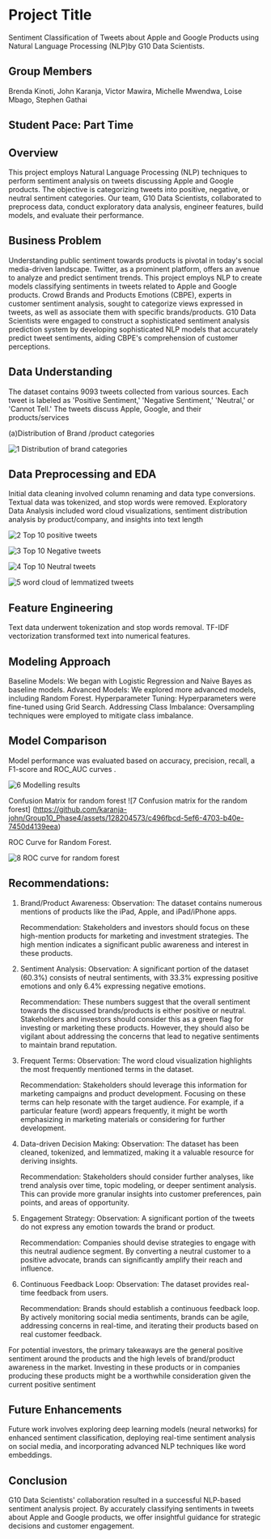 
# Project Title

Sentiment Classification of Tweets about Apple and Google Products using Natural Language Processing (NLP)by G10 Data Scientists.


## Group Members 

Brenda Kinoti, John Karanja, Victor Mawira, Michelle Mwendwa, Loise Mbago, Stephen Gathai
## Student Pace: Part Time 
## Overview 

This project employs Natural Language Processing (NLP) techniques to perform sentiment analysis on tweets discussing Apple and Google products. The objective is categorizing tweets into positive, negative, or neutral sentiment categories. Our team, G10 Data Scientists, collaborated to preprocess data, conduct exploratory data analysis, engineer features, build models, and evaluate their performance.
## Business Problem 

Understanding public sentiment towards products is pivotal in today's social media-driven landscape. Twitter, as a prominent platform, offers an avenue to analyze and predict sentiment trends. This project employs NLP to create models classifying sentiments in tweets related to Apple and Google products. Crowd Brands and Products Emotions (CBPE), experts in customer sentiment analysis, sought to categorize views expressed in tweets, as well as associate them with specific brands/products. G10 Data Scientists were engaged to construct a sophisticated sentiment analysis prediction system by developing sophisticated NLP models that accurately predict tweet sentiments, aiding CBPE's comprehension of customer perceptions.
## Data Understanding 

The dataset contains 9093 tweets collected from various sources. Each tweet is labeled as 'Positive Sentiment,' 'Negative Sentiment,' 'Neutral,' or 'Cannot Tell.' The tweets discuss Apple, Google, and their products/services

(a)Distribution of Brand /product categories 

![1 Distribution of brand categories](https://github.com/karanja-john/Group10_Phase4/assets/128204573/f76e8354-cffe-4e7f-8f94-d61e097e6b9e)

## Data Preprocessing and EDA

Initial data cleaning involved column renaming and data type conversions. Textual data was tokenized, and stop words were removed. Exploratory Data Analysis included word cloud visualizations, sentiment distribution analysis by product/company, and insights into text length

![2  Top 10 positive tweets](https://github.com/karanja-john/Group10_Phase4/assets/128204573/da368caa-0406-4302-afa5-565d146cde27)

![3  Top 10 Negative tweets](https://github.com/karanja-john/Group10_Phase4/assets/128204573/2bf9f906-dcf1-4cdb-9da9-5129ad745fb0)

![4  Top 10 Neutral tweets](https://github.com/karanja-john/Group10_Phase4/assets/128204573/a1bed042-97cd-4cac-ba03-b0e6bba82f4a)

![5  word cloud of lemmatized tweets ](https://github.com/karanja-john/Group10_Phase4/assets/128204573/1c57236b-12e1-4139-91d4-c1168486fe1b)

## Feature Engineering

Text data underwent tokenization and stop words removal. TF-IDF vectorization transformed text into numerical features.

## Modeling Approach

Baseline Models: We began with Logistic Regression and Naive Bayes as baseline models.
Advanced Models: We explored more advanced models, including Random Forest.
Hyperparameter Tuning: Hyperparameters were fine-tuned using Grid Search.
Addressing Class Imbalance: Oversampling techniques were employed to mitigate class imbalance.


## Model Comparison

Model performance was evaluated based on accuracy, precision, recall, a F1-score and ROC_AUC curves .

![6 Modelling results](https://github.com/karanja-john/Group10_Phase4/assets/128204573/05677cfb-a030-41cd-a972-8d70b4749e17)

Confusion Matrix for random forest
![7 Confusion matrix for  the random forest]
(https://github.com/karanja-john/Group10_Phase4/assets/128204573/c496fbcd-5ef6-4703-b40e-7450d4139eea)

ROC Curve for Random Forest.


![8 ROC  curve for  random forest](https://github.com/karanja-john/Group10_Phase4/assets/128204573/ee4ab796-b96f-4c3a-88d7-768c20b5846f)



## Recommendations:

1.	Brand/Product Awareness:
Observation: The dataset contains numerous mentions of products like the iPad, Apple, and iPad/iPhone apps.

 	Recommendation: Stakeholders and investors should focus on these high-mention products for marketing and investment strategies. The high mention indicates a significant public awareness and interest in these products.
2.	Sentiment Analysis:
Observation: A significant portion of the dataset (60.3%) consists of neutral sentiments, with 33.3% expressing positive emotions and only 6.4% expressing negative emotions.
 	
     Recommendation: These numbers suggest that the overall sentiment towards the discussed brands/products is either positive or neutral. Stakeholders and investors should consider this as a green flag for investing or marketing these products. However, they should also be vigilant about addressing the concerns that lead to negative sentiments to maintain brand reputation.
3.	Frequent Terms:
Observation: The word cloud visualization highlights the most frequently mentioned terms in the dataset.
 	
     Recommendation: Stakeholders should leverage this information for marketing campaigns and product development. Focusing on these terms can help resonate with the target audience. For example, if a particular feature (word) appears frequently, it might be worth emphasizing in marketing materials or considering for further development.
4.	Data-driven Decision Making:
Observation: The dataset has been cleaned, tokenized, and lemmatized, making it a valuable resource for deriving insights.
 	
     Recommendation: Stakeholders should consider further analyses, like trend analysis over time, topic modeling, or deeper sentiment analysis. This can provide more granular insights into customer preferences, pain points, and areas of opportunity.
5.	Engagement Strategy:
Observation: A significant portion of the tweets do not express any emotion towards the brand or product.
 	
     Recommendation: Companies should devise strategies to engage with this neutral audience segment. By converting a neutral customer to a positive advocate, brands can significantly amplify their reach and influence.
6.	Continuous Feedback Loop:
 Observation: The dataset provides real-time feedback from users.
 
     Recommendation: Brands should establish a continuous feedback loop. By actively monitoring social media sentiments, brands can be agile, addressing concerns in real-time, and iterating their products based on real customer feedback.

For potential investors, the primary takeaways are   the general positive sentiment around the products and the high levels of brand/product awareness in the market. Investing in these products or in companies producing these products might be a worthwhile consideration given the current positive sentiment

##  Future Enhancements

Future work involves exploring deep learning models (neural networks) for enhanced sentiment classification, deploying real-time sentiment analysis on social media, and incorporating advanced NLP techniques like word embeddings.
## Conclusion

G10 Data Scientists' collaboration resulted in a successful NLP-based sentiment analysis project. By accurately classifying sentiments in tweets about Apple and Google products, we offer insightful guidance for strategic decisions and customer engagement.
